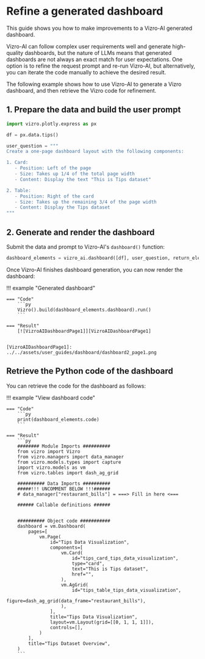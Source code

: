 # Refine a generated dashboard
This guide shows you how to make improvements to a Vizro-AI generated dashboard.

Vizro-AI can follow complex user requirements well and generate high-quality dashboards, but the nature of LLMs means that generated dashboards are not always an exact match for user expectations. One option is to refine the request prompt and re-run Vizro-AI, but alternatively, you can iterate the code manually to achieve the desired result.

The following example shows how to use Vizro-AI to generate a Vizro dashboard, and then retrieve the Vizro code for refinement.

## 1. Prepare the data and build the user prompt


```py
import vizro.plotly.express as px

df = px.data.tips()

user_question = """
Create a one-page dashboard layout with the following components:

1. Card:
   - Position: Left of the page
   - Size: Takes up 1/4 of the total page width
   - Content: Display the text "This is Tips dataset"

2. Table:
   - Position: Right of the card
   - Size: Takes up the remaining 3/4 of the page width
   - Content: Display the Tips dataset
"""
```

## 2. Generate and render the dashboard

Submit the data and prompt to Vizro-AI's `dashboard()` function:

```py
dashboard_elements = vizro_ai.dashboard([df], user_question, return_elements=True)
```

Once Vizro-AI finishes dashboard generation, you can now render the dashboard:

!!! example "Generated dashboard"

    === "Code"
        ```py
        Vizro().build(dashboard_elements.dashboard).run()
        ```

    === "Result"
        [![VizroAIDashboardPage1]][VizroAIDashboardPage1]


    [VizroAIDashboardPage1]: ../../assets/user_guides/dashboard/dashboard2_page1.png

## Retrieve the Python code of the dashboard

You can retrieve the code for the dashboard as follows: 


!!! example "View dashboard code"

    === "Code"
        ```py
        print(dashboard_elements.code)
        ```

    === "Result"
        ```py
        ######## Module Imports ##########
        from vizro import Vizro
        from vizro.managers import data_manager
        from vizro.models.types import capture
        import vizro.models as vm
        from vizro.tables import dash_ag_grid

        ########## Data Imports ##########
        #####!!! UNCOMMENT BELOW !!!######
        # data_manager["restaurant_bills"] = ===> Fill in here <===

        ###### Callable definitions ######


        ########## Object code ###########
        dashboard = vm.Dashboard(
            pages=[
                vm.Page(
                    id="Tips Data Visualization",
                    components=[
                        vm.Card(
                            id="tips_card_tips_data_visualization",
                            type="card",
                            text="This is Tips dataset",
                            href="",
                        ),
                        vm.AgGrid(
                            id="tips_table_tips_data_visualization",
                            figure=dash_ag_grid(data_frame="restaurant_bills"),
                        ),
                    ],
                    title="Tips Data Visualization",
                    layout=vm.Layout(grid=[[0, 1, 1, 1]]),
                    controls=[],
                )
            ],
            title="Tips Dataset Overview",
        )
        ```

<!-- TO DO -->
<!--
* How to modify? Need an example
* Return elements, which gives you access to a) code b) dashboard object ?? -->